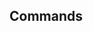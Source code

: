 <!-- Space: DockerKaliLinux -->
<!-- Parent: Project -->
<!-- Title: Project Commands -->

<!-- Label: DockerKaliLinux -->
<!-- Label: Project -->
<!-- Label: Commands -->
<!-- Include: docs/disclaimer.md -->
<!-- Include: ac:toc -->

## Commands

